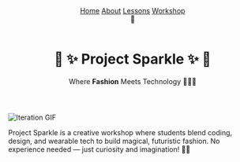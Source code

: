 <html lang="en">
<head>
  <meta charset="UTF-8" />
  <meta name="viewport" content="width=device-width, initial-scale=1.0" />
  <title>✨ Project Sparkle ✨</title>
  <link href="assets/css/styles.css" rel="stylesheet" />
</head>

<body class="cats">

  <!-- Main Header -->
<header class="navbar">
  <nav id="nav-links" class="nav-links">
    <a href="/sparkle_workshop/">Home</a>
    <a href="/sparkle_workshop/about/">About</a>
    <a href="/sparkle_workshop/lessons/">Lessons</a>
    <a href="/sparkle_workshop/workshop/">Workshop</a>
  </nav>
  <div class="hamburger" onclick="toggleMenu()">🍔</div>
</header>
<body class='cats'>
<header>
  <h1>🌙 ✨ Project Sparkle ✨ 🌙</h1>
  <p>Where <strong>Fashion</strong> Meets Technology 🌈✨🎉</p>
</header>


  <!-- Gif Container -->
  <div class="gif-container">
    <img src="https://github.com/LilaShiba/flora_dress/raw/main/assets/videos/iterate.gif" alt="Iteration GIF" style="max-width: 75%; height: auto;">
  </div>
<section class="step">
<div>
  <p>Project Sparkle is a creative workshop where students blend coding, design, and wearable tech to build magical, futuristic fashion. No experience needed — just curiosity and imagination! 🌈🎉</p>
</div>
</section>
<script src="{{ site.baseurl }}/assets/js/cats.js"></script>
<script src="{{ site.baseurl }}/assets/js/mouse.js"></script>
<script src="{{ site.baseurl }}/assets/js/confetti.js"></script>
<script src="{{ site.baseurl }}/assets/js/expandEffect.js"></script>

  </body>
